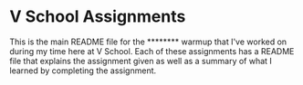 V School Assignments  
====================

This is the main README file for the ********  warmup that I've worked on during my time here at V School. Each of these assignments has a README file that explains the assignment given as well as a summary of what I learned by completing the assignment.  
